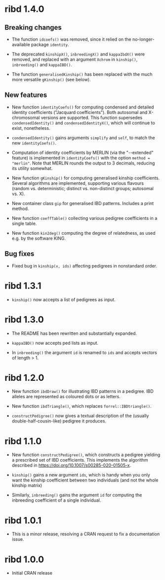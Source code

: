 # ribd 1.4.0

## Breaking changes

* The function `idcoefs()` was removed, since it relied on the no-longer-available package `identity`.

* The deprecated `kinshipX()`, `inbreedingX()` and `kappaIbdX()` were removed, and replaced with an argument `Xchrom` in `kinship()`, `inbreeding()` and `kappaIBD()`.

* The function `generalisedKinship()` has been replaced with the much more versatile `gKinship()` (see below). 

## New features

* New function `identityCoefs()` for computing condensed and detailed identity coefficients ("Jacquard coefficients"). Both autosomal and X-chromosomal versions are supported. This function supersedes `condensedIdentity()` and `condensedIdentityX()`, which will continue to exist, nonetheless. 

* `condensedIdentity()` gains arguments `simplify` and `self`, to match the new `identityCoefs()`.

* Computation of identity coefficients by MERLIN (via the "--extended" feature) is implemented in `identityCoefs()` with the option  `method = "merlin"`. Note that MERLIN rounds the output to 3 decimals, reducing its utility somewhat.

* New function `gKinship()` for computing generalised kinship coefficients. Several algorithms are implemented, supporting various flavours (random vs. deterministic; distinct vs. non-distinct groups; autosomal vs. X).

* New container class `gip` for generalised IBD patterns. Includes a print method.

* New function `coeffTable()` collecting various pedigree coefficients in a single table.

* New function `kin2deg()` computing the degree of relatedness, as used e.g. by the software KING.

## Bug fixes
* Fixed bug in `kinship(x, ids)` affecting pedigrees in nonstandard order.


# ribd 1.3.1

* `kinship()` now accepts a list of pedigrees as input.


# ribd 1.3.0

* The README has been rewritten and substantially expanded.

* `kappaIBD()` now accepts ped lists as input.

* In `inbreeding()` the argument `id` is renamed to `ids` and accepts vectors of length > 1.


# ribd 1.2.0

* New function `ibdDraw()` for illustrating IBD patterns in a pedigree. IBD alleles are represented as coloured dots or as letters.

* New function `ibdTriangle()`, which replaces `forrel::IBDtriangle()`.

* `constructPedigree()` now gives a textual description of the (usually double-half-cousin-like) pedigree it produces.


# ribd 1.1.0

* New function `constructPedigree()`, which constructs a pedigree yielding a prescribed set of IBD coefficients. This implements the algorithm described in https://doi.org/10.1007/s00285-020-01505-x.  

* `kinship()` gains a new argument `ids`, which is handy when you only want the kinship coefficient between two individuals (and not the whole kinship matrix)

* Similarly, `inbreeding()` gains the argument `id` for computing the inbreeding coefficient of a single individual.


# ribd 1.0.1

* This is a minor release, resolving a CRAN request to fix a documentation issue.

# ribd 1.0.0

* Initial CRAN release
